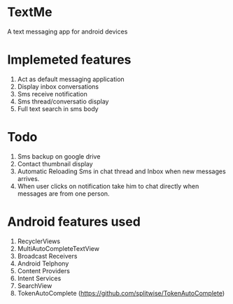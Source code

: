 # TextMe
A text messaging app for android devices

# Implemeted features
  1. Act as default messaging application
  2. Display inbox conversations
  3. Sms receive notification
  4. Sms thread/conversatio display
  5. Full text search in sms body
  
# Todo
  1. Sms backup on google drive
  2. Contact thumbnail display
  3. Automatic Reloading Sms in chat thread and Inbox when new messages arrives.
  4. When user clicks on notification take him to chat directly when messages are from one person.
  
# Android features used
  1. RecyclerViews
  2. MultiAutoCompleteTextView
  3. Broadcast Receivers
  4. Android Telphony
  5. Content Providers
  6. Intent Services
  7. SearchView
  8. TokenAutoComplete (https://github.com/splitwise/TokenAutoComplete)
  
  
  
